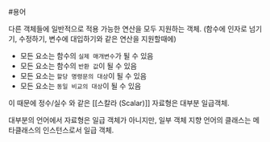 #용어 

다른 객체들에 일반적으로 적용 가능한 연산을 모두 지원하는 객체. (함수에 인자로 넘기기, 수정하기, 변수에 대입하기와 같은 연산을 지원할때에)

 - 모든 요소는 함수의 `실제 매개변수`가 될 수 있음
 - 모든 요소는 함수의 `반환 값`이 될 수 있음
 - 모든 요소는 `할당 명령문의 대상`이 될 수 있음
 - 모든 요소는 `동일 비교의 대상`이 될 수 있음

이 때문에 정수/실수 와 같은 [[스칼라 (Scalar)]] 자료형은 대부분 일급객체.


대부분의 언어에서 자료형은 일급 객체가 아니지만, 일부 객체 지향 언어의 클래스는 메타클래스의 인스턴스로서 일급 객체. 
 